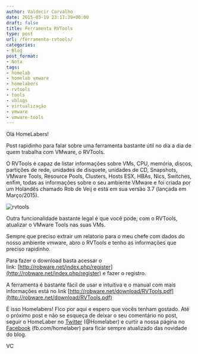 ```yaml
---
author: Valdecir Carvalho
date: 2015-03-19 23:17:39+00:00
draft: false
title: Ferramenta RVTools
type: post
url: /ferramenta-rvtools/
categories:
- Blog
post_format:
- Nota
tags:
- homelab
- homelab vmware
- homelabers
- rvtools
- tools
- vblogs
- virtualização
- vmware
- vmware-tools
---
```


Olá HomeLabers!

Post rapidinho para falar sobre uma ferramenta bastante útil no dia a dia de quem trabalha com VMware, o RVTools.

O RVTools é capaz de listar informações sobre VMs, CPU, memória, discos, partições de rede, unidades de disquete, unidades de CD, Snapshots, VMware Tools, Resource Pools, Clusters, Hosts ESX, HBAs, Nics, Switches, enfim, todas as informações sobre o seu ambiente VMware e foi criada por um Holandês chamado Rob de Veij e está em sua versão 3.7 (lançada em Março/2015).

![rvtools](/imagens/2015/03/rvtools-300x107.jpg)


Outra funcionalidade bastante legal é que você pode, com o RVTools, atualizar o VMware Tools nas suas VMs.

<!-- more -->

Sempre que preciso extrair um relatorio para o meu chefe com dados do nosso ambiente vmware, abro o RVTools e tenho as informações que preciso rapidinho.

Para fazer o download basta acessar o link: [http://robware.net/index.php/register](http://robware.net/index.php/register) e fazer o registro.

A ferramenta é bastante fácil de usar e intuitiva e o manual com mais informações está no link [http://robware.net/download/RVTools.pdf](http://robware.net/download/RVTools.pdf)

É isso Homelabers! Fico por aqui e espero que vocês tenham gostado. Até o próximo post e não se esqueça de deixar o seu comentário no post, seguir o HomeLaber no [Twitter](https://twitter.com/homelaber) (@Homelaber) e curtir a nossa página no [Facebook](https://www.facebook.com/homelaber) (fb.com/homelaber) para ficar sempre atualizado das novidade do blog.

VC
